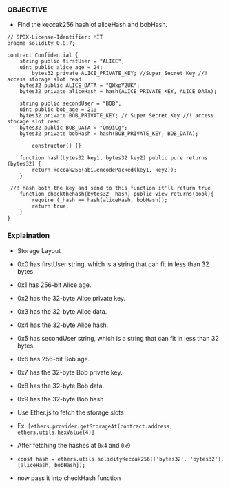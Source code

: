 ### OBJECTIVE 

- Find the keccak256 hash of aliceHash and bobHash.

```solidity
// SPDX-License-Identifier: MIT
pragma solidity 0.8.7;

contract Confidential {
    string public firstUser = "ALICE";
    uint public alice_age = 24;
		bytes32 private ALICE_PRIVATE_KEY; //Super Secret Key //! access storage slot read 
    bytes32 public ALICE_DATA = "QWxpY2UK";
    bytes32 private aliceHash = hash(ALICE_PRIVATE_KEY, ALICE_DATA);

    string public secondUser = "BOB";
    uint public bob_age = 21;
    bytes32 private BOB_PRIVATE_KEY; // Super Secret Key //! access storage slot read 
    bytes32 public BOB_DATA = "Qm9iCg";
    bytes32 private bobHash = hash(BOB_PRIVATE_KEY, BOB_DATA);
		
		constructor() {}

    function hash(bytes32 key1, bytes32 key2) public pure returns (bytes32) {
        return keccak256(abi.encodePacked(key1, key2));
    }

 //! hash both the key and send to this function it'll return true 
    function checkthehash(bytes32 _hash) public view returns(bool){
        require (_hash == hash(aliceHash, bobHash));
        return true;
    }
}

```

### Explaination 


- Storage Layout 

- 0x0 has firstUser string, which is a string that can fit in less than 32 bytes.
- 0x1 has 256-bit Alice age.
- 0x2 has the 32-byte Alice private key.
- 0x3 has the 32-byte Alice data.
- 0x4 has the 32-byte Alice hash.
- 0x5 has secondUser string, which is a string that can fit in less than 32 bytes.
- 0x6 has 256-bit Bob age.
- 0x7 has the 32-byte Bob private key.
- 0x8 has the 32-byte Bob data.
- 0x9 has the 32-byte Bob hash

- Use Ether.js to fetch the storage slots
- Ex. `[ethers.provider.getStorageAt(contract.address, ethers.utils.hexValue(4)]`
- After fetching the hashes at `0x4` and `0x9` 
- `const hash = ethers.utils.solidityKeccak256(['bytes32', 'bytes32'], [aliceHash, bobHash]);`
- now pass it into checkHash function











